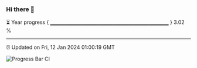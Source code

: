 ### Hi there 👋

⏳ Year progress { ▁▁▁▁▁▁▁▁▁▁▁▁▁▁▁▁▁▁▁▁▁▁▁▁▁▁▁▁▁▁ } 3.02 %

---

⏰ Updated on Fri, 12 Jan 2024 01:00:19 GMT

![Progress Bar CI](https://github.com/JuvenileQ/Progress-Bar-CI/workflows/main/badge.svg)
